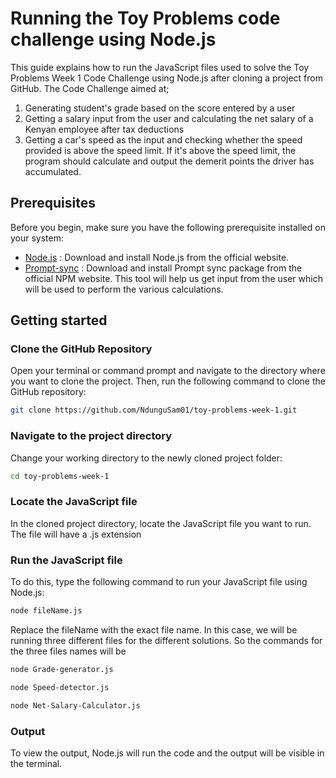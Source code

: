 
# Running the Toy Problems code challenge using Node.js

This guide explains how to run the JavaScript files used to solve the Toy Problems Week 1 Code Challenge using Node.js after cloning a project from GitHub. The Code Challenge aimed at;

1. Generating student's grade based on the score entered by a user
2. Getting a salary input from the user and calculating the net salary of a Kenyan employee after tax deductions
3. Getting a car's speed as the input and checking whether the speed provided is above the speed limit. If it's above the speed limit, the program should calculate and output the demerit points the driver has accumulated.

## Prerequisites

Before you begin, make sure you have the following prerequisite installed on your system:

- [Node.js](https://nodejs.org/) : Download and install Node.js from the official website.
- [Prompt-sync](https://www.npmjs.com/package/prompt-sync) : Download and install Prompt sync package from the official NPM website. This tool will help us get input from the user which will be used to perform the various calculations.

## Getting started

### Clone the GitHub Repository

Open your terminal or command prompt and navigate to the directory where you want to clone the project. Then, run the following command to clone the GitHub repository:

```bash
git clone https://github.com/NdunguSam01/toy-problems-week-1.git
```

### Navigate to the project directory

Change your working directory to the newly cloned project folder:
```bash
cd toy-problems-week-1
```

### Locate the JavaScript file

In the cloned project directory, locate the JavaScript file you want to run. The file will have a .js extension

### Run the JavaScript file

To do this, type the following command to run your JavaScript file using Node.js:
```bash
node fileName.js
```
Replace the fileName with the exact file name. In this case, we will be running three different files for the different solutions. So the commands for the three files names will be
```bash
node Grade-generator.js
```
```bash
node Speed-detector.js
```
```bash
node Net-Salary-Calculator.js
```

### Output

To view the output, Node.js will run the code and the output will be visible in the terminal.